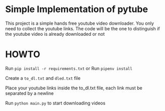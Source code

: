 # Simple Implementation of pytube

This project is a simple hands free youtube video downloader. You only need to collect the youtube links. The code will be the one to distinguish if the youtube video is already downloaded or not

# HOWTO

Run `pip install -r requirements.txt` 
or
Run `pipenv install`

Create a `to_dl.txt` and `dled.txt` file

Place your youtube links inside the to_dl.txt file, each link must be separated by a newline

Run `python main.py` to start downloading videos
